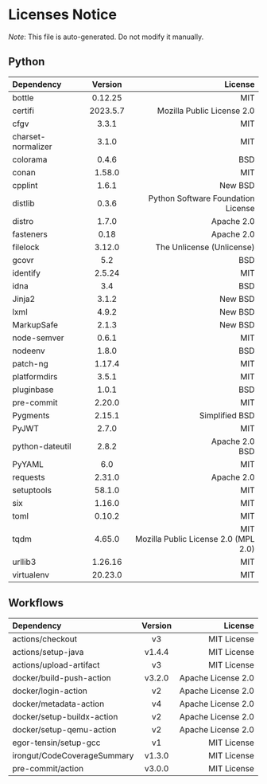 # Licenses Notice
*Note*: This file is auto-generated. Do not modify it manually.
## Python
| Dependency | Version | License |
|:-----------|:-------:|--------:|
|bottle|0.12.25|MIT|
|certifi|2023.5.7|Mozilla Public License 2.0|
|cfgv|3.3.1|MIT|
|charset-normalizer|3.1.0|MIT|
|colorama|0.4.6|BSD|
|conan|1.58.0|MIT|
|cpplint|1.6.1|New BSD|
|distlib|0.3.6|Python Software Foundation License|
|distro|1.7.0|Apache 2.0|
|fasteners|0.18|Apache 2.0|
|filelock|3.12.0|The Unlicense (Unlicense)|
|gcovr|5.2|BSD|
|identify|2.5.24|MIT|
|idna|3.4|BSD|
|Jinja2|3.1.2|New BSD|
|lxml|4.9.2|New BSD|
|MarkupSafe|2.1.3|New BSD|
|node-semver|0.6.1|MIT|
|nodeenv|1.8.0|BSD|
|patch-ng|1.17.4|MIT|
|platformdirs|3.5.1|MIT|
|pluginbase|1.0.1|BSD|
|pre-commit|2.20.0|MIT|
|Pygments|2.15.1|Simplified BSD|
|PyJWT|2.7.0|MIT|
|python-dateutil|2.8.2|Apache 2.0<br/>BSD|
|PyYAML|6.0|MIT|
|requests|2.31.0|Apache 2.0|
|setuptools|58.1.0|MIT|
|six|1.16.0|MIT|
|toml|0.10.2|MIT|
|tqdm|4.65.0|MIT<br/>Mozilla Public License 2.0 (MPL 2.0)|
|urllib3|1.26.16|MIT|
|virtualenv|20.23.0|MIT|
## Workflows
| Dependency | Version | License |
|:-----------|:-------:|--------:|
|actions/checkout|v3|MIT License|
|actions/setup-java|v1.4.4|MIT License|
|actions/upload-artifact|v3|MIT License|
|docker/build-push-action|v3.2.0|Apache License 2.0|
|docker/login-action|v2|Apache License 2.0|
|docker/metadata-action|v4|Apache License 2.0|
|docker/setup-buildx-action|v2|Apache License 2.0|
|docker/setup-qemu-action|v2|Apache License 2.0|
|egor-tensin/setup-gcc|v1|MIT License|
|irongut/CodeCoverageSummary|v1.3.0|MIT License|
|pre-commit/action|v3.0.0|MIT License|
